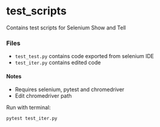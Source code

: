 # test_scripts
Contains test scripts for Selenium Show and Tell
### Files
- `test_test.py` contains code exported from selenium IDE
- `test_iter.py` contains edited code

#### Notes
- Requires selenium, pytest and chromedriver
- Edit chromedriver path

Run with terminal:
```bash
pytest test_iter.py
```
